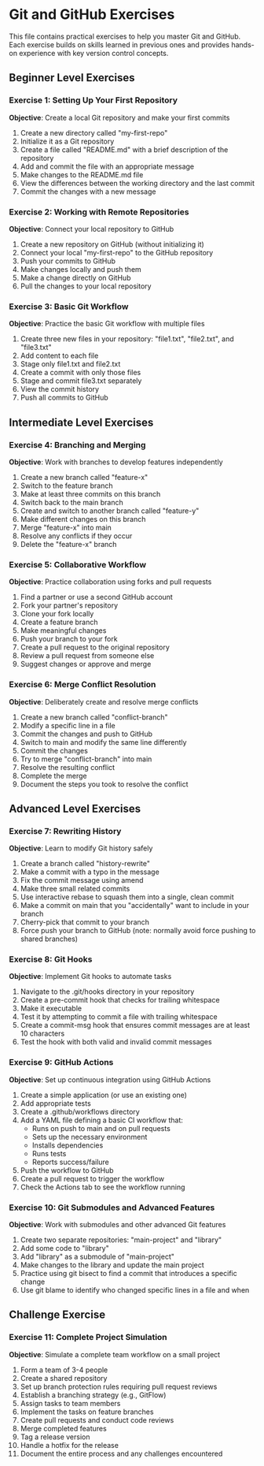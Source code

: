 # Git and GitHub Exercises

This file contains practical exercises to help you master Git and GitHub. Each exercise builds on skills learned in previous ones and provides hands-on experience with key version control concepts.

## Beginner Level Exercises

### Exercise 1: Setting Up Your First Repository
**Objective**: Create a local Git repository and make your first commits

1. Create a new directory called "my-first-repo"
2. Initialize it as a Git repository
3. Create a file called "README.md" with a brief description of the repository
4. Add and commit the file with an appropriate message
5. Make changes to the README.md file
6. View the differences between the working directory and the last commit
7. Commit the changes with a new message

### Exercise 2: Working with Remote Repositories
**Objective**: Connect your local repository to GitHub

1. Create a new repository on GitHub (without initializing it)
2. Connect your local "my-first-repo" to the GitHub repository
3. Push your commits to GitHub
4. Make changes locally and push them
5. Make a change directly on GitHub
6. Pull the changes to your local repository

### Exercise 3: Basic Git Workflow
**Objective**: Practice the basic Git workflow with multiple files

1. Create three new files in your repository: "file1.txt", "file2.txt", and "file3.txt"
2. Add content to each file
3. Stage only file1.txt and file2.txt
4. Create a commit with only those files
5. Stage and commit file3.txt separately
6. View the commit history
7. Push all commits to GitHub

## Intermediate Level Exercises

### Exercise 4: Branching and Merging
**Objective**: Work with branches to develop features independently

1. Create a new branch called "feature-x"
2. Switch to the feature branch
3. Make at least three commits on this branch
4. Switch back to the main branch
5. Create and switch to another branch called "feature-y"
6. Make different changes on this branch
7. Merge "feature-x" into main
8. Resolve any conflicts if they occur
9. Delete the "feature-x" branch

### Exercise 5: Collaborative Workflow
**Objective**: Practice collaboration using forks and pull requests

1. Find a partner or use a second GitHub account
2. Fork your partner's repository
3. Clone your fork locally
4. Create a feature branch
5. Make meaningful changes
6. Push your branch to your fork
7. Create a pull request to the original repository
8. Review a pull request from someone else
9. Suggest changes or approve and merge

### Exercise 6: Merge Conflict Resolution
**Objective**: Deliberately create and resolve merge conflicts

1. Create a new branch called "conflict-branch"
2. Modify a specific line in a file
3. Commit the changes and push to GitHub
4. Switch to main and modify the same line differently
5. Commit the changes
6. Try to merge "conflict-branch" into main
7. Resolve the resulting conflict
8. Complete the merge
9. Document the steps you took to resolve the conflict

## Advanced Level Exercises

### Exercise 7: Rewriting History
**Objective**: Learn to modify Git history safely

1. Create a branch called "history-rewrite"
2. Make a commit with a typo in the message
3. Fix the commit message using amend
4. Make three small related commits
5. Use interactive rebase to squash them into a single, clean commit
6. Make a commit on main that you "accidentally" want to include in your branch
7. Cherry-pick that commit to your branch
8. Force push your branch to GitHub (note: normally avoid force pushing to shared branches)

### Exercise 8: Git Hooks
**Objective**: Implement Git hooks to automate tasks

1. Navigate to the .git/hooks directory in your repository
2. Create a pre-commit hook that checks for trailing whitespace
3. Make it executable
4. Test it by attempting to commit a file with trailing whitespace
5. Create a commit-msg hook that ensures commit messages are at least 10 characters
6. Test the hook with both valid and invalid commit messages

### Exercise 9: GitHub Actions
**Objective**: Set up continuous integration using GitHub Actions

1. Create a simple application (or use an existing one)
2. Add appropriate tests
3. Create a .github/workflows directory
4. Add a YAML file defining a basic CI workflow that:
   - Runs on push to main and on pull requests
   - Sets up the necessary environment
   - Installs dependencies
   - Runs tests
   - Reports success/failure
5. Push the workflow to GitHub
6. Create a pull request to trigger the workflow
7. Check the Actions tab to see the workflow running

### Exercise 10: Git Submodules and Advanced Features
**Objective**: Work with submodules and other advanced Git features

1. Create two separate repositories: "main-project" and "library"
2. Add some code to "library"
3. Add "library" as a submodule of "main-project"
4. Make changes to the library and update the main project
5. Practice using git bisect to find a commit that introduces a specific change
6. Use git blame to identify who changed specific lines in a file and when

## Challenge Exercise

### Exercise 11: Complete Project Simulation
**Objective**: Simulate a complete team workflow on a small project

1. Form a team of 3-4 people
2. Create a shared repository
3. Set up branch protection rules requiring pull request reviews
4. Establish a branching strategy (e.g., GitFlow)
5. Assign tasks to team members
6. Implement the tasks on feature branches
7. Create pull requests and conduct code reviews
8. Merge completed features
9. Tag a release version
10. Handle a hotfix for the release
11. Document the entire process and any challenges encountered
